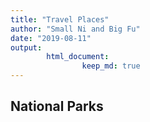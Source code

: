 ```yaml
---
title: "Travel Places"
author: "Small Ni and Big Fu"
date: "2019-08-11"
output: 
        html_document:
                keep_md: true
---
```




## National Parks



<!--html_preserve--><div id="htmlwidget-4011ba91083928e0d837" style="width:672px;height:480px;" class="leaflet html-widget"></div>
<script type="application/json" data-for="htmlwidget-4011ba91083928e0d837">{"x":{"options":{"crs":{"crsClass":"L.CRS.EPSG3857","code":null,"proj4def":null,"projectedBounds":null,"options":{}}},"calls":[{"method":"addTiles","args":["//{s}.tile.openstreetmap.org/{z}/{x}/{y}.png",null,null,{"minZoom":0,"maxZoom":18,"tileSize":256,"subdomains":"abc","errorTileUrl":"","tms":false,"noWrap":false,"zoomOffset":0,"zoomReverse":false,"opacity":1,"zIndex":1,"detectRetina":false,"attribution":"&copy; <a href=\"http://openstreetmap.org\">OpenStreetMap<\/a> contributors, <a href=\"http://creativecommons.org/licenses/by-sa/2.0/\">CC-BY-SA<\/a>"}]},{"method":"addMarkers","args":[[37.0176,37.54815,37.25229,37.80798,38.94155,37.17284,44.44827,43.79075,37.89701,37.87237,34.0591,36.60084,36.169724,37.514682,37.418915,37.750743,36.492061,36.555262,37.864509,32.716698,42.868964,40.497894,37.823387,38.313062],[-122.00263,-121.96534,-122.04159,-122.41778,-119.97541,-122.22142,-110.70969,-110.71346,-122.58105,-122.25928,-118.21636,-121.896,-115.159113,-121.831273,-121.925867,-122.203046,-121.180559,-121.922981,-119.524965,-117.160079,-122.183115,-121.419355,-122.478489,-122.288434],{"iconUrl":{"data":["https://raw.githubusercontent.com/nealxun/TravelPlaces/master/national-park-map-icons.png","https://raw.githubusercontent.com/nealxun/TravelPlaces/master/city_icon.png"],"index":[0,0,1,1,0,0,0,0,0,1,1,0,1,0,1,1,0,0,0,1,0,0,1,0]},"iconWidth":24,"iconHeight":30},null,null,{"interactive":true,"draggable":false,"keyboard":true,"title":"","alt":"","zIndexOffset":0,"opacity":1,"riseOnHover":false,"riseOffset":250},["<html> <head> <style> #popup { font-family: Arial, Helvetica, sans-serif; width: 100%; border-collapse: collapse; }   div.scrollableContainer { max-height: 2000px; max-width: 2000px; overflow-y: auto; overflow-x: auto; margin: 0px; background: transparent; }   div::-webkit-scrollbar {   width: 5px;   height: 5px; } div::-webkit-scrollbar-button {   width: 0px;   height: 0px; } div::-webkit-scrollbar-thumb {   background: #666666;   border: 0px none #ffffff;   border-radius: 0px; } div::-webkit-scrollbar-thumb:hover {   background: #333333; } div::-webkit-scrollbar-thumb:active {   background: #333333; } div::-webkit-scrollbar-track {   background: #e1e1e1;   border: 0px none #ffffff;   border-radius: 50px; } div::-webkit-scrollbar-track:hover {   background: #e1e1e1; } div::-webkit-scrollbar-track:active {   background: #e1e1e1; } div::-webkit-scrollbar-corner {   background: transparent; }  .leaflet-popup { \tposition: absolute; \ttext-align: center; }  .leaflet-popup-content-wrapper { \tpadding: 1px; \ttext-align: left; \t-webkit-border-radius: 2px; \t        border-radius: 2px; }  .leaflet-popup-content { \tmargin: 0px 0px 0px 0px; \toverflow-y: hidden; \toverflow-x: hidden; \twidth: 300px; \theight: 100%px; }  .leaflet-popup-content p { \tmargin: 8px 0; }  .leaflet-popup-tip-container { \twidth: 40px; \theight: 20px; \tposition: absolute; \tleft: 50%; \tmargin-left: -20px; \toverflow: hidden; \tpointer-events: none; }  .leaflet-popup-tip { \twidth: 15px; \theight: 15px; \tpadding: 1px;  \tmargin: -10px auto 0;  \t-webkit-transform: rotate(45deg); \t   -moz-transform: rotate(45deg); \t    -ms-transform: rotate(45deg); \t     -o-transform: rotate(45deg); \t        transform: rotate(45deg); }  .leaflet-popup-content-wrapper{ \tbackground: #4c4c4c; \tbox-shadow: 0 3px 14px rgba(0,0,0,0.4); \twidth: 300px; \theight: 100%px; }  .leaflet-popup-tip { \tbackground: #4c4c4c; \tbox-shadow: 0 3px 14px rgba(0,0,0,0.4);  }  .leaflet-container a.leaflet-popup-close-button { \tposition: absolute; \ttop: 0; \tright: -20px; \tpadding: 3px 0px 0 0; \ttext-align: center; \twidth: 18px; \theight: 14px; \tfont: 16px/14px Tahoma, Verdana, sans-serif; \tcolor: #c3c3c3; \ttext-decoration: none; \tfont-weight: bold; \tbackground: transparent; \t}  .leaflet-container a.leaflet-popup-close-button:hover { \tcolor: #999; \t}  .leaflet-popup-scrolled { \toverflow: visible; \tborder-bottom: 1px solid #ddd; \tborder-top: 1px solid #ddd; \t}   <\/style> <\/head> <body>  <div class=\"scrollableContainer\"> <table class=\"popup scrollable\" id=\"popup\">  <image src='https://nealxun.github.io/TravelPlaces/Pictures/MysterySpot2.jpg' width=300 height=100%>  <\/table> <\/div> <\/body> <\/html>","<html> <head> <style> #popup { font-family: Arial, Helvetica, sans-serif; width: 100%; border-collapse: collapse; }   div.scrollableContainer { max-height: 2000px; max-width: 2000px; overflow-y: auto; overflow-x: auto; margin: 0px; background: transparent; }   div::-webkit-scrollbar {   width: 5px;   height: 5px; } div::-webkit-scrollbar-button {   width: 0px;   height: 0px; } div::-webkit-scrollbar-thumb {   background: #666666;   border: 0px none #ffffff;   border-radius: 0px; } div::-webkit-scrollbar-thumb:hover {   background: #333333; } div::-webkit-scrollbar-thumb:active {   background: #333333; } div::-webkit-scrollbar-track {   background: #e1e1e1;   border: 0px none #ffffff;   border-radius: 50px; } div::-webkit-scrollbar-track:hover {   background: #e1e1e1; } div::-webkit-scrollbar-track:active {   background: #e1e1e1; } div::-webkit-scrollbar-corner {   background: transparent; }  .leaflet-popup { \tposition: absolute; \ttext-align: center; }  .leaflet-popup-content-wrapper { \tpadding: 1px; \ttext-align: left; \t-webkit-border-radius: 2px; \t        border-radius: 2px; }  .leaflet-popup-content { \tmargin: 0px 0px 0px 0px; \toverflow-y: hidden; \toverflow-x: hidden; \twidth: 300px; \theight: 100%px; }  .leaflet-popup-content p { \tmargin: 8px 0; }  .leaflet-popup-tip-container { \twidth: 40px; \theight: 20px; \tposition: absolute; \tleft: 50%; \tmargin-left: -20px; \toverflow: hidden; \tpointer-events: none; }  .leaflet-popup-tip { \twidth: 15px; \theight: 15px; \tpadding: 1px;  \tmargin: -10px auto 0;  \t-webkit-transform: rotate(45deg); \t   -moz-transform: rotate(45deg); \t    -ms-transform: rotate(45deg); \t     -o-transform: rotate(45deg); \t        transform: rotate(45deg); }  .leaflet-popup-content-wrapper{ \tbackground: #4c4c4c; \tbox-shadow: 0 3px 14px rgba(0,0,0,0.4); \twidth: 300px; \theight: 100%px; }  .leaflet-popup-tip { \tbackground: #4c4c4c; \tbox-shadow: 0 3px 14px rgba(0,0,0,0.4);  }  .leaflet-container a.leaflet-popup-close-button { \tposition: absolute; \ttop: 0; \tright: -20px; \tpadding: 3px 0px 0 0; \ttext-align: center; \twidth: 18px; \theight: 14px; \tfont: 16px/14px Tahoma, Verdana, sans-serif; \tcolor: #c3c3c3; \ttext-decoration: none; \tfont-weight: bold; \tbackground: transparent; \t}  .leaflet-container a.leaflet-popup-close-button:hover { \tcolor: #999; \t}  .leaflet-popup-scrolled { \toverflow: visible; \tborder-bottom: 1px solid #ddd; \tborder-top: 1px solid #ddd; \t}   <\/style> <\/head> <body>  <div class=\"scrollableContainer\"> <table class=\"popup scrollable\" id=\"popup\">  <image src='https://nealxun.github.io/TravelPlaces/Pictures/CentralPark.jpg' width=300 height=100%>  <\/table> <\/div> <\/body> <\/html>","<html> <head> <style> #popup { font-family: Arial, Helvetica, sans-serif; width: 100%; border-collapse: collapse; }   div.scrollableContainer { max-height: 2000px; max-width: 2000px; overflow-y: auto; overflow-x: auto; margin: 0px; background: transparent; }   div::-webkit-scrollbar {   width: 5px;   height: 5px; } div::-webkit-scrollbar-button {   width: 0px;   height: 0px; } div::-webkit-scrollbar-thumb {   background: #666666;   border: 0px none #ffffff;   border-radius: 0px; } div::-webkit-scrollbar-thumb:hover {   background: #333333; } div::-webkit-scrollbar-thumb:active {   background: #333333; } div::-webkit-scrollbar-track {   background: #e1e1e1;   border: 0px none #ffffff;   border-radius: 50px; } div::-webkit-scrollbar-track:hover {   background: #e1e1e1; } div::-webkit-scrollbar-track:active {   background: #e1e1e1; } div::-webkit-scrollbar-corner {   background: transparent; }  .leaflet-popup { \tposition: absolute; \ttext-align: center; }  .leaflet-popup-content-wrapper { \tpadding: 1px; \ttext-align: left; \t-webkit-border-radius: 2px; \t        border-radius: 2px; }  .leaflet-popup-content { \tmargin: 0px 0px 0px 0px; \toverflow-y: hidden; \toverflow-x: hidden; \twidth: 300px; \theight: 100%px; }  .leaflet-popup-content p { \tmargin: 8px 0; }  .leaflet-popup-tip-container { \twidth: 40px; \theight: 20px; \tposition: absolute; \tleft: 50%; \tmargin-left: -20px; \toverflow: hidden; \tpointer-events: none; }  .leaflet-popup-tip { \twidth: 15px; \theight: 15px; \tpadding: 1px;  \tmargin: -10px auto 0;  \t-webkit-transform: rotate(45deg); \t   -moz-transform: rotate(45deg); \t    -ms-transform: rotate(45deg); \t     -o-transform: rotate(45deg); \t        transform: rotate(45deg); }  .leaflet-popup-content-wrapper{ \tbackground: #4c4c4c; \tbox-shadow: 0 3px 14px rgba(0,0,0,0.4); \twidth: 300px; \theight: 100%px; }  .leaflet-popup-tip { \tbackground: #4c4c4c; \tbox-shadow: 0 3px 14px rgba(0,0,0,0.4);  }  .leaflet-container a.leaflet-popup-close-button { \tposition: absolute; \ttop: 0; \tright: -20px; \tpadding: 3px 0px 0 0; \ttext-align: center; \twidth: 18px; \theight: 14px; \tfont: 16px/14px Tahoma, Verdana, sans-serif; \tcolor: #c3c3c3; \ttext-decoration: none; \tfont-weight: bold; \tbackground: transparent; \t}  .leaflet-container a.leaflet-popup-close-button:hover { \tcolor: #999; \t}  .leaflet-popup-scrolled { \toverflow: visible; \tborder-bottom: 1px solid #ddd; \tborder-top: 1px solid #ddd; \t}   <\/style> <\/head> <body>  <div class=\"scrollableContainer\"> <table class=\"popup scrollable\" id=\"popup\">  <image src='https://nealxun.github.io/TravelPlaces/Pictures/HakoneGarden3.jpg' width=300 height=100%>  <\/table> <\/div> <\/body> <\/html>","<html> <head> <style> #popup { font-family: Arial, Helvetica, sans-serif; width: 100%; border-collapse: collapse; }   div.scrollableContainer { max-height: 2000px; max-width: 2000px; overflow-y: auto; overflow-x: auto; margin: 0px; background: transparent; }   div::-webkit-scrollbar {   width: 5px;   height: 5px; } div::-webkit-scrollbar-button {   width: 0px;   height: 0px; } div::-webkit-scrollbar-thumb {   background: #666666;   border: 0px none #ffffff;   border-radius: 0px; } div::-webkit-scrollbar-thumb:hover {   background: #333333; } div::-webkit-scrollbar-thumb:active {   background: #333333; } div::-webkit-scrollbar-track {   background: #e1e1e1;   border: 0px none #ffffff;   border-radius: 50px; } div::-webkit-scrollbar-track:hover {   background: #e1e1e1; } div::-webkit-scrollbar-track:active {   background: #e1e1e1; } div::-webkit-scrollbar-corner {   background: transparent; }  .leaflet-popup { \tposition: absolute; \ttext-align: center; }  .leaflet-popup-content-wrapper { \tpadding: 1px; \ttext-align: left; \t-webkit-border-radius: 2px; \t        border-radius: 2px; }  .leaflet-popup-content { \tmargin: 0px 0px 0px 0px; \toverflow-y: hidden; \toverflow-x: hidden; \twidth: 300px; \theight: 100%px; }  .leaflet-popup-content p { \tmargin: 8px 0; }  .leaflet-popup-tip-container { \twidth: 40px; \theight: 20px; \tposition: absolute; \tleft: 50%; \tmargin-left: -20px; \toverflow: hidden; \tpointer-events: none; }  .leaflet-popup-tip { \twidth: 15px; \theight: 15px; \tpadding: 1px;  \tmargin: -10px auto 0;  \t-webkit-transform: rotate(45deg); \t   -moz-transform: rotate(45deg); \t    -ms-transform: rotate(45deg); \t     -o-transform: rotate(45deg); \t        transform: rotate(45deg); }  .leaflet-popup-content-wrapper{ \tbackground: #4c4c4c; \tbox-shadow: 0 3px 14px rgba(0,0,0,0.4); \twidth: 300px; \theight: 100%px; }  .leaflet-popup-tip { \tbackground: #4c4c4c; \tbox-shadow: 0 3px 14px rgba(0,0,0,0.4);  }  .leaflet-container a.leaflet-popup-close-button { \tposition: absolute; \ttop: 0; \tright: -20px; \tpadding: 3px 0px 0 0; \ttext-align: center; \twidth: 18px; \theight: 14px; \tfont: 16px/14px Tahoma, Verdana, sans-serif; \tcolor: #c3c3c3; \ttext-decoration: none; \tfont-weight: bold; \tbackground: transparent; \t}  .leaflet-container a.leaflet-popup-close-button:hover { \tcolor: #999; \t}  .leaflet-popup-scrolled { \toverflow: visible; \tborder-bottom: 1px solid #ddd; \tborder-top: 1px solid #ddd; \t}   <\/style> <\/head> <body>  <div class=\"scrollableContainer\"> <table class=\"popup scrollable\" id=\"popup\">  <image src='https://nealxun.github.io/TravelPlaces/Pictures/SanFrancisco2.jpg' width=300 height=100%>  <\/table> <\/div> <\/body> <\/html>","<html> <head> <style> #popup { font-family: Arial, Helvetica, sans-serif; width: 100%; border-collapse: collapse; }   div.scrollableContainer { max-height: 2000px; max-width: 2000px; overflow-y: auto; overflow-x: auto; margin: 0px; background: transparent; }   div::-webkit-scrollbar {   width: 5px;   height: 5px; } div::-webkit-scrollbar-button {   width: 0px;   height: 0px; } div::-webkit-scrollbar-thumb {   background: #666666;   border: 0px none #ffffff;   border-radius: 0px; } div::-webkit-scrollbar-thumb:hover {   background: #333333; } div::-webkit-scrollbar-thumb:active {   background: #333333; } div::-webkit-scrollbar-track {   background: #e1e1e1;   border: 0px none #ffffff;   border-radius: 50px; } div::-webkit-scrollbar-track:hover {   background: #e1e1e1; } div::-webkit-scrollbar-track:active {   background: #e1e1e1; } div::-webkit-scrollbar-corner {   background: transparent; }  .leaflet-popup { \tposition: absolute; \ttext-align: center; }  .leaflet-popup-content-wrapper { \tpadding: 1px; \ttext-align: left; \t-webkit-border-radius: 2px; \t        border-radius: 2px; }  .leaflet-popup-content { \tmargin: 0px 0px 0px 0px; \toverflow-y: hidden; \toverflow-x: hidden; \twidth: 300px; \theight: 100%px; }  .leaflet-popup-content p { \tmargin: 8px 0; }  .leaflet-popup-tip-container { \twidth: 40px; \theight: 20px; \tposition: absolute; \tleft: 50%; \tmargin-left: -20px; \toverflow: hidden; \tpointer-events: none; }  .leaflet-popup-tip { \twidth: 15px; \theight: 15px; \tpadding: 1px;  \tmargin: -10px auto 0;  \t-webkit-transform: rotate(45deg); \t   -moz-transform: rotate(45deg); \t    -ms-transform: rotate(45deg); \t     -o-transform: rotate(45deg); \t        transform: rotate(45deg); }  .leaflet-popup-content-wrapper{ \tbackground: #4c4c4c; \tbox-shadow: 0 3px 14px rgba(0,0,0,0.4); \twidth: 300px; \theight: 100%px; }  .leaflet-popup-tip { \tbackground: #4c4c4c; \tbox-shadow: 0 3px 14px rgba(0,0,0,0.4);  }  .leaflet-container a.leaflet-popup-close-button { \tposition: absolute; \ttop: 0; \tright: -20px; \tpadding: 3px 0px 0 0; \ttext-align: center; \twidth: 18px; \theight: 14px; \tfont: 16px/14px Tahoma, Verdana, sans-serif; \tcolor: #c3c3c3; \ttext-decoration: none; \tfont-weight: bold; \tbackground: transparent; \t}  .leaflet-container a.leaflet-popup-close-button:hover { \tcolor: #999; \t}  .leaflet-popup-scrolled { \toverflow: visible; \tborder-bottom: 1px solid #ddd; \tborder-top: 1px solid #ddd; \t}   <\/style> <\/head> <body>  <div class=\"scrollableContainer\"> <table class=\"popup scrollable\" id=\"popup\">  <image src='https://nealxun.github.io/TravelPlaces/Pictures/SouthLakeTahoe.jpg' width=300 height=100%>  <\/table> <\/div> <\/body> <\/html>","<html> <head> <style> #popup { font-family: Arial, Helvetica, sans-serif; width: 100%; border-collapse: collapse; }   div.scrollableContainer { max-height: 2000px; max-width: 2000px; overflow-y: auto; overflow-x: auto; margin: 0px; background: transparent; }   div::-webkit-scrollbar {   width: 5px;   height: 5px; } div::-webkit-scrollbar-button {   width: 0px;   height: 0px; } div::-webkit-scrollbar-thumb {   background: #666666;   border: 0px none #ffffff;   border-radius: 0px; } div::-webkit-scrollbar-thumb:hover {   background: #333333; } div::-webkit-scrollbar-thumb:active {   background: #333333; } div::-webkit-scrollbar-track {   background: #e1e1e1;   border: 0px none #ffffff;   border-radius: 50px; } div::-webkit-scrollbar-track:hover {   background: #e1e1e1; } div::-webkit-scrollbar-track:active {   background: #e1e1e1; } div::-webkit-scrollbar-corner {   background: transparent; }  .leaflet-popup { \tposition: absolute; \ttext-align: center; }  .leaflet-popup-content-wrapper { \tpadding: 1px; \ttext-align: left; \t-webkit-border-radius: 2px; \t        border-radius: 2px; }  .leaflet-popup-content { \tmargin: 0px 0px 0px 0px; \toverflow-y: hidden; \toverflow-x: hidden; \twidth: 300px; \theight: 100%px; }  .leaflet-popup-content p { \tmargin: 8px 0; }  .leaflet-popup-tip-container { \twidth: 40px; \theight: 20px; \tposition: absolute; \tleft: 50%; \tmargin-left: -20px; \toverflow: hidden; \tpointer-events: none; }  .leaflet-popup-tip { \twidth: 15px; \theight: 15px; \tpadding: 1px;  \tmargin: -10px auto 0;  \t-webkit-transform: rotate(45deg); \t   -moz-transform: rotate(45deg); \t    -ms-transform: rotate(45deg); \t     -o-transform: rotate(45deg); \t        transform: rotate(45deg); }  .leaflet-popup-content-wrapper{ \tbackground: #4c4c4c; \tbox-shadow: 0 3px 14px rgba(0,0,0,0.4); \twidth: 300px; \theight: 100%px; }  .leaflet-popup-tip { \tbackground: #4c4c4c; \tbox-shadow: 0 3px 14px rgba(0,0,0,0.4);  }  .leaflet-container a.leaflet-popup-close-button { \tposition: absolute; \ttop: 0; \tright: -20px; \tpadding: 3px 0px 0 0; \ttext-align: center; \twidth: 18px; \theight: 14px; \tfont: 16px/14px Tahoma, Verdana, sans-serif; \tcolor: #c3c3c3; \ttext-decoration: none; \tfont-weight: bold; \tbackground: transparent; \t}  .leaflet-container a.leaflet-popup-close-button:hover { \tcolor: #999; \t}  .leaflet-popup-scrolled { \toverflow: visible; \tborder-bottom: 1px solid #ddd; \tborder-top: 1px solid #ddd; \t}   <\/style> <\/head> <body>  <div class=\"scrollableContainer\"> <table class=\"popup scrollable\" id=\"popup\">  <image src='https://nealxun.github.io/TravelPlaces/Pictures/BigBasinRedwoodStatePark.jpg' width=300 height=100%>  <\/table> <\/div> <\/body> <\/html>","<html> <head> <style> #popup { font-family: Arial, Helvetica, sans-serif; width: 100%; border-collapse: collapse; }   div.scrollableContainer { max-height: 2000px; max-width: 2000px; overflow-y: auto; overflow-x: auto; margin: 0px; background: transparent; }   div::-webkit-scrollbar {   width: 5px;   height: 5px; } div::-webkit-scrollbar-button {   width: 0px;   height: 0px; } div::-webkit-scrollbar-thumb {   background: #666666;   border: 0px none #ffffff;   border-radius: 0px; } div::-webkit-scrollbar-thumb:hover {   background: #333333; } div::-webkit-scrollbar-thumb:active {   background: #333333; } div::-webkit-scrollbar-track {   background: #e1e1e1;   border: 0px none #ffffff;   border-radius: 50px; } div::-webkit-scrollbar-track:hover {   background: #e1e1e1; } div::-webkit-scrollbar-track:active {   background: #e1e1e1; } div::-webkit-scrollbar-corner {   background: transparent; }  .leaflet-popup { \tposition: absolute; \ttext-align: center; }  .leaflet-popup-content-wrapper { \tpadding: 1px; \ttext-align: left; \t-webkit-border-radius: 2px; \t        border-radius: 2px; }  .leaflet-popup-content { \tmargin: 0px 0px 0px 0px; \toverflow-y: hidden; \toverflow-x: hidden; \twidth: 300px; \theight: 100%px; }  .leaflet-popup-content p { \tmargin: 8px 0; }  .leaflet-popup-tip-container { \twidth: 40px; \theight: 20px; \tposition: absolute; \tleft: 50%; \tmargin-left: -20px; \toverflow: hidden; \tpointer-events: none; }  .leaflet-popup-tip { \twidth: 15px; \theight: 15px; \tpadding: 1px;  \tmargin: -10px auto 0;  \t-webkit-transform: rotate(45deg); \t   -moz-transform: rotate(45deg); \t    -ms-transform: rotate(45deg); \t     -o-transform: rotate(45deg); \t        transform: rotate(45deg); }  .leaflet-popup-content-wrapper{ \tbackground: #4c4c4c; \tbox-shadow: 0 3px 14px rgba(0,0,0,0.4); \twidth: 300px; \theight: 100%px; }  .leaflet-popup-tip { \tbackground: #4c4c4c; \tbox-shadow: 0 3px 14px rgba(0,0,0,0.4);  }  .leaflet-container a.leaflet-popup-close-button { \tposition: absolute; \ttop: 0; \tright: -20px; \tpadding: 3px 0px 0 0; \ttext-align: center; \twidth: 18px; \theight: 14px; \tfont: 16px/14px Tahoma, Verdana, sans-serif; \tcolor: #c3c3c3; \ttext-decoration: none; \tfont-weight: bold; \tbackground: transparent; \t}  .leaflet-container a.leaflet-popup-close-button:hover { \tcolor: #999; \t}  .leaflet-popup-scrolled { \toverflow: visible; \tborder-bottom: 1px solid #ddd; \tborder-top: 1px solid #ddd; \t}   <\/style> <\/head> <body>  <div class=\"scrollableContainer\"> <table class=\"popup scrollable\" id=\"popup\">  <image src='https://nealxun.github.io/TravelPlaces/Pictures/YellowStoneNationalPark.jpg' width=300 height=100%>  <\/table> <\/div> <\/body> <\/html>","<html> <head> <style> #popup { font-family: Arial, Helvetica, sans-serif; width: 100%; border-collapse: collapse; }   div.scrollableContainer { max-height: 2000px; max-width: 2000px; overflow-y: auto; overflow-x: auto; margin: 0px; background: transparent; }   div::-webkit-scrollbar {   width: 5px;   height: 5px; } div::-webkit-scrollbar-button {   width: 0px;   height: 0px; } div::-webkit-scrollbar-thumb {   background: #666666;   border: 0px none #ffffff;   border-radius: 0px; } div::-webkit-scrollbar-thumb:hover {   background: #333333; } div::-webkit-scrollbar-thumb:active {   background: #333333; } div::-webkit-scrollbar-track {   background: #e1e1e1;   border: 0px none #ffffff;   border-radius: 50px; } div::-webkit-scrollbar-track:hover {   background: #e1e1e1; } div::-webkit-scrollbar-track:active {   background: #e1e1e1; } div::-webkit-scrollbar-corner {   background: transparent; }  .leaflet-popup { \tposition: absolute; \ttext-align: center; }  .leaflet-popup-content-wrapper { \tpadding: 1px; \ttext-align: left; \t-webkit-border-radius: 2px; \t        border-radius: 2px; }  .leaflet-popup-content { \tmargin: 0px 0px 0px 0px; \toverflow-y: hidden; \toverflow-x: hidden; \twidth: 300px; \theight: 100%px; }  .leaflet-popup-content p { \tmargin: 8px 0; }  .leaflet-popup-tip-container { \twidth: 40px; \theight: 20px; \tposition: absolute; \tleft: 50%; \tmargin-left: -20px; \toverflow: hidden; \tpointer-events: none; }  .leaflet-popup-tip { \twidth: 15px; \theight: 15px; \tpadding: 1px;  \tmargin: -10px auto 0;  \t-webkit-transform: rotate(45deg); \t   -moz-transform: rotate(45deg); \t    -ms-transform: rotate(45deg); \t     -o-transform: rotate(45deg); \t        transform: rotate(45deg); }  .leaflet-popup-content-wrapper{ \tbackground: #4c4c4c; \tbox-shadow: 0 3px 14px rgba(0,0,0,0.4); \twidth: 300px; \theight: 100%px; }  .leaflet-popup-tip { \tbackground: #4c4c4c; \tbox-shadow: 0 3px 14px rgba(0,0,0,0.4);  }  .leaflet-container a.leaflet-popup-close-button { \tposition: absolute; \ttop: 0; \tright: -20px; \tpadding: 3px 0px 0 0; \ttext-align: center; \twidth: 18px; \theight: 14px; \tfont: 16px/14px Tahoma, Verdana, sans-serif; \tcolor: #c3c3c3; \ttext-decoration: none; \tfont-weight: bold; \tbackground: transparent; \t}  .leaflet-container a.leaflet-popup-close-button:hover { \tcolor: #999; \t}  .leaflet-popup-scrolled { \toverflow: visible; \tborder-bottom: 1px solid #ddd; \tborder-top: 1px solid #ddd; \t}   <\/style> <\/head> <body>  <div class=\"scrollableContainer\"> <table class=\"popup scrollable\" id=\"popup\">  <image src='https://nealxun.github.io/TravelPlaces/Pictures/GrandTetonNationalPark.jpg' width=300 height=100%>  <\/table> <\/div> <\/body> <\/html>","<html> <head> <style> #popup { font-family: Arial, Helvetica, sans-serif; width: 100%; border-collapse: collapse; }   div.scrollableContainer { max-height: 2000px; max-width: 2000px; overflow-y: auto; overflow-x: auto; margin: 0px; background: transparent; }   div::-webkit-scrollbar {   width: 5px;   height: 5px; } div::-webkit-scrollbar-button {   width: 0px;   height: 0px; } div::-webkit-scrollbar-thumb {   background: #666666;   border: 0px none #ffffff;   border-radius: 0px; } div::-webkit-scrollbar-thumb:hover {   background: #333333; } div::-webkit-scrollbar-thumb:active {   background: #333333; } div::-webkit-scrollbar-track {   background: #e1e1e1;   border: 0px none #ffffff;   border-radius: 50px; } div::-webkit-scrollbar-track:hover {   background: #e1e1e1; } div::-webkit-scrollbar-track:active {   background: #e1e1e1; } div::-webkit-scrollbar-corner {   background: transparent; }  .leaflet-popup { \tposition: absolute; \ttext-align: center; }  .leaflet-popup-content-wrapper { \tpadding: 1px; \ttext-align: left; \t-webkit-border-radius: 2px; \t        border-radius: 2px; }  .leaflet-popup-content { \tmargin: 0px 0px 0px 0px; \toverflow-y: hidden; \toverflow-x: hidden; \twidth: 300px; \theight: 100%px; }  .leaflet-popup-content p { \tmargin: 8px 0; }  .leaflet-popup-tip-container { \twidth: 40px; \theight: 20px; \tposition: absolute; \tleft: 50%; \tmargin-left: -20px; \toverflow: hidden; \tpointer-events: none; }  .leaflet-popup-tip { \twidth: 15px; \theight: 15px; \tpadding: 1px;  \tmargin: -10px auto 0;  \t-webkit-transform: rotate(45deg); \t   -moz-transform: rotate(45deg); \t    -ms-transform: rotate(45deg); \t     -o-transform: rotate(45deg); \t        transform: rotate(45deg); }  .leaflet-popup-content-wrapper{ \tbackground: #4c4c4c; \tbox-shadow: 0 3px 14px rgba(0,0,0,0.4); \twidth: 300px; \theight: 100%px; }  .leaflet-popup-tip { \tbackground: #4c4c4c; \tbox-shadow: 0 3px 14px rgba(0,0,0,0.4);  }  .leaflet-container a.leaflet-popup-close-button { \tposition: absolute; \ttop: 0; \tright: -20px; \tpadding: 3px 0px 0 0; \ttext-align: center; \twidth: 18px; \theight: 14px; \tfont: 16px/14px Tahoma, Verdana, sans-serif; \tcolor: #c3c3c3; \ttext-decoration: none; \tfont-weight: bold; \tbackground: transparent; \t}  .leaflet-container a.leaflet-popup-close-button:hover { \tcolor: #999; \t}  .leaflet-popup-scrolled { \toverflow: visible; \tborder-bottom: 1px solid #ddd; \tborder-top: 1px solid #ddd; \t}   <\/style> <\/head> <body>  <div class=\"scrollableContainer\"> <table class=\"popup scrollable\" id=\"popup\">  <image src='https://nealxun.github.io/TravelPlaces/Pictures/MuriWoodStatePark.jpg' width=300 height=100%>  <\/table> <\/div> <\/body> <\/html>","<html> <head> <style> #popup { font-family: Arial, Helvetica, sans-serif; width: 100%; border-collapse: collapse; }   div.scrollableContainer { max-height: 2000px; max-width: 2000px; overflow-y: auto; overflow-x: auto; margin: 0px; background: transparent; }   div::-webkit-scrollbar {   width: 5px;   height: 5px; } div::-webkit-scrollbar-button {   width: 0px;   height: 0px; } div::-webkit-scrollbar-thumb {   background: #666666;   border: 0px none #ffffff;   border-radius: 0px; } div::-webkit-scrollbar-thumb:hover {   background: #333333; } div::-webkit-scrollbar-thumb:active {   background: #333333; } div::-webkit-scrollbar-track {   background: #e1e1e1;   border: 0px none #ffffff;   border-radius: 50px; } div::-webkit-scrollbar-track:hover {   background: #e1e1e1; } div::-webkit-scrollbar-track:active {   background: #e1e1e1; } div::-webkit-scrollbar-corner {   background: transparent; }  .leaflet-popup { \tposition: absolute; \ttext-align: center; }  .leaflet-popup-content-wrapper { \tpadding: 1px; \ttext-align: left; \t-webkit-border-radius: 2px; \t        border-radius: 2px; }  .leaflet-popup-content { \tmargin: 0px 0px 0px 0px; \toverflow-y: hidden; \toverflow-x: hidden; \twidth: 300px; \theight: 100%px; }  .leaflet-popup-content p { \tmargin: 8px 0; }  .leaflet-popup-tip-container { \twidth: 40px; \theight: 20px; \tposition: absolute; \tleft: 50%; \tmargin-left: -20px; \toverflow: hidden; \tpointer-events: none; }  .leaflet-popup-tip { \twidth: 15px; \theight: 15px; \tpadding: 1px;  \tmargin: -10px auto 0;  \t-webkit-transform: rotate(45deg); \t   -moz-transform: rotate(45deg); \t    -ms-transform: rotate(45deg); \t     -o-transform: rotate(45deg); \t        transform: rotate(45deg); }  .leaflet-popup-content-wrapper{ \tbackground: #4c4c4c; \tbox-shadow: 0 3px 14px rgba(0,0,0,0.4); \twidth: 300px; \theight: 100%px; }  .leaflet-popup-tip { \tbackground: #4c4c4c; \tbox-shadow: 0 3px 14px rgba(0,0,0,0.4);  }  .leaflet-container a.leaflet-popup-close-button { \tposition: absolute; \ttop: 0; \tright: -20px; \tpadding: 3px 0px 0 0; \ttext-align: center; \twidth: 18px; \theight: 14px; \tfont: 16px/14px Tahoma, Verdana, sans-serif; \tcolor: #c3c3c3; \ttext-decoration: none; \tfont-weight: bold; \tbackground: transparent; \t}  .leaflet-container a.leaflet-popup-close-button:hover { \tcolor: #999; \t}  .leaflet-popup-scrolled { \toverflow: visible; \tborder-bottom: 1px solid #ddd; \tborder-top: 1px solid #ddd; \t}   <\/style> <\/head> <body>  <div class=\"scrollableContainer\"> <table class=\"popup scrollable\" id=\"popup\">  <image src='https://nealxun.github.io/TravelPlaces/Pictures/UCBerkley2.jpg' width=300 height=100%>  <\/table> <\/div> <\/body> <\/html>","<html> <head> <style> #popup { font-family: Arial, Helvetica, sans-serif; width: 100%; border-collapse: collapse; }   div.scrollableContainer { max-height: 2000px; max-width: 2000px; overflow-y: auto; overflow-x: auto; margin: 0px; background: transparent; }   div::-webkit-scrollbar {   width: 5px;   height: 5px; } div::-webkit-scrollbar-button {   width: 0px;   height: 0px; } div::-webkit-scrollbar-thumb {   background: #666666;   border: 0px none #ffffff;   border-radius: 0px; } div::-webkit-scrollbar-thumb:hover {   background: #333333; } div::-webkit-scrollbar-thumb:active {   background: #333333; } div::-webkit-scrollbar-track {   background: #e1e1e1;   border: 0px none #ffffff;   border-radius: 50px; } div::-webkit-scrollbar-track:hover {   background: #e1e1e1; } div::-webkit-scrollbar-track:active {   background: #e1e1e1; } div::-webkit-scrollbar-corner {   background: transparent; }  .leaflet-popup { \tposition: absolute; \ttext-align: center; }  .leaflet-popup-content-wrapper { \tpadding: 1px; \ttext-align: left; \t-webkit-border-radius: 2px; \t        border-radius: 2px; }  .leaflet-popup-content { \tmargin: 0px 0px 0px 0px; \toverflow-y: hidden; \toverflow-x: hidden; \twidth: 300px; \theight: 100%px; }  .leaflet-popup-content p { \tmargin: 8px 0; }  .leaflet-popup-tip-container { \twidth: 40px; \theight: 20px; \tposition: absolute; \tleft: 50%; \tmargin-left: -20px; \toverflow: hidden; \tpointer-events: none; }  .leaflet-popup-tip { \twidth: 15px; \theight: 15px; \tpadding: 1px;  \tmargin: -10px auto 0;  \t-webkit-transform: rotate(45deg); \t   -moz-transform: rotate(45deg); \t    -ms-transform: rotate(45deg); \t     -o-transform: rotate(45deg); \t        transform: rotate(45deg); }  .leaflet-popup-content-wrapper{ \tbackground: #4c4c4c; \tbox-shadow: 0 3px 14px rgba(0,0,0,0.4); \twidth: 300px; \theight: 100%px; }  .leaflet-popup-tip { \tbackground: #4c4c4c; \tbox-shadow: 0 3px 14px rgba(0,0,0,0.4);  }  .leaflet-container a.leaflet-popup-close-button { \tposition: absolute; \ttop: 0; \tright: -20px; \tpadding: 3px 0px 0 0; \ttext-align: center; \twidth: 18px; \theight: 14px; \tfont: 16px/14px Tahoma, Verdana, sans-serif; \tcolor: #c3c3c3; \ttext-decoration: none; \tfont-weight: bold; \tbackground: transparent; \t}  .leaflet-container a.leaflet-popup-close-button:hover { \tcolor: #999; \t}  .leaflet-popup-scrolled { \toverflow: visible; \tborder-bottom: 1px solid #ddd; \tborder-top: 1px solid #ddd; \t}   <\/style> <\/head> <body>  <div class=\"scrollableContainer\"> <table class=\"popup scrollable\" id=\"popup\">  <image src='https://nealxun.github.io/TravelPlaces/Pictures/LosAngeles2.jpg' width=300 height=100%>  <\/table> <\/div> <\/body> <\/html>","<html> <head> <style> #popup { font-family: Arial, Helvetica, sans-serif; width: 100%; border-collapse: collapse; }   div.scrollableContainer { max-height: 2000px; max-width: 2000px; overflow-y: auto; overflow-x: auto; margin: 0px; background: transparent; }   div::-webkit-scrollbar {   width: 5px;   height: 5px; } div::-webkit-scrollbar-button {   width: 0px;   height: 0px; } div::-webkit-scrollbar-thumb {   background: #666666;   border: 0px none #ffffff;   border-radius: 0px; } div::-webkit-scrollbar-thumb:hover {   background: #333333; } div::-webkit-scrollbar-thumb:active {   background: #333333; } div::-webkit-scrollbar-track {   background: #e1e1e1;   border: 0px none #ffffff;   border-radius: 50px; } div::-webkit-scrollbar-track:hover {   background: #e1e1e1; } div::-webkit-scrollbar-track:active {   background: #e1e1e1; } div::-webkit-scrollbar-corner {   background: transparent; }  .leaflet-popup { \tposition: absolute; \ttext-align: center; }  .leaflet-popup-content-wrapper { \tpadding: 1px; \ttext-align: left; \t-webkit-border-radius: 2px; \t        border-radius: 2px; }  .leaflet-popup-content { \tmargin: 0px 0px 0px 0px; \toverflow-y: hidden; \toverflow-x: hidden; \twidth: 300px; \theight: 100%px; }  .leaflet-popup-content p { \tmargin: 8px 0; }  .leaflet-popup-tip-container { \twidth: 40px; \theight: 20px; \tposition: absolute; \tleft: 50%; \tmargin-left: -20px; \toverflow: hidden; \tpointer-events: none; }  .leaflet-popup-tip { \twidth: 15px; \theight: 15px; \tpadding: 1px;  \tmargin: -10px auto 0;  \t-webkit-transform: rotate(45deg); \t   -moz-transform: rotate(45deg); \t    -ms-transform: rotate(45deg); \t     -o-transform: rotate(45deg); \t        transform: rotate(45deg); }  .leaflet-popup-content-wrapper{ \tbackground: #4c4c4c; \tbox-shadow: 0 3px 14px rgba(0,0,0,0.4); \twidth: 300px; \theight: 100%px; }  .leaflet-popup-tip { \tbackground: #4c4c4c; \tbox-shadow: 0 3px 14px rgba(0,0,0,0.4);  }  .leaflet-container a.leaflet-popup-close-button { \tposition: absolute; \ttop: 0; \tright: -20px; \tpadding: 3px 0px 0 0; \ttext-align: center; \twidth: 18px; \theight: 14px; \tfont: 16px/14px Tahoma, Verdana, sans-serif; \tcolor: #c3c3c3; \ttext-decoration: none; \tfont-weight: bold; \tbackground: transparent; \t}  .leaflet-container a.leaflet-popup-close-button:hover { \tcolor: #999; \t}  .leaflet-popup-scrolled { \toverflow: visible; \tborder-bottom: 1px solid #ddd; \tborder-top: 1px solid #ddd; \t}   <\/style> <\/head> <body>  <div class=\"scrollableContainer\"> <table class=\"popup scrollable\" id=\"popup\">  <image src='https://nealxun.github.io/TravelPlaces/Pictures/Monterey.jpg' width=300 height=100%>  <\/table> <\/div> <\/body> <\/html>","<html> <head> <style> #popup { font-family: Arial, Helvetica, sans-serif; width: 100%; border-collapse: collapse; }   div.scrollableContainer { max-height: 2000px; max-width: 2000px; overflow-y: auto; overflow-x: auto; margin: 0px; background: transparent; }   div::-webkit-scrollbar {   width: 5px;   height: 5px; } div::-webkit-scrollbar-button {   width: 0px;   height: 0px; } div::-webkit-scrollbar-thumb {   background: #666666;   border: 0px none #ffffff;   border-radius: 0px; } div::-webkit-scrollbar-thumb:hover {   background: #333333; } div::-webkit-scrollbar-thumb:active {   background: #333333; } div::-webkit-scrollbar-track {   background: #e1e1e1;   border: 0px none #ffffff;   border-radius: 50px; } div::-webkit-scrollbar-track:hover {   background: #e1e1e1; } div::-webkit-scrollbar-track:active {   background: #e1e1e1; } div::-webkit-scrollbar-corner {   background: transparent; }  .leaflet-popup { \tposition: absolute; \ttext-align: center; }  .leaflet-popup-content-wrapper { \tpadding: 1px; \ttext-align: left; \t-webkit-border-radius: 2px; \t        border-radius: 2px; }  .leaflet-popup-content { \tmargin: 0px 0px 0px 0px; \toverflow-y: hidden; \toverflow-x: hidden; \twidth: 300px; \theight: 100%px; }  .leaflet-popup-content p { \tmargin: 8px 0; }  .leaflet-popup-tip-container { \twidth: 40px; \theight: 20px; \tposition: absolute; \tleft: 50%; \tmargin-left: -20px; \toverflow: hidden; \tpointer-events: none; }  .leaflet-popup-tip { \twidth: 15px; \theight: 15px; \tpadding: 1px;  \tmargin: -10px auto 0;  \t-webkit-transform: rotate(45deg); \t   -moz-transform: rotate(45deg); \t    -ms-transform: rotate(45deg); \t     -o-transform: rotate(45deg); \t        transform: rotate(45deg); }  .leaflet-popup-content-wrapper{ \tbackground: #4c4c4c; \tbox-shadow: 0 3px 14px rgba(0,0,0,0.4); \twidth: 300px; \theight: 100%px; }  .leaflet-popup-tip { \tbackground: #4c4c4c; \tbox-shadow: 0 3px 14px rgba(0,0,0,0.4);  }  .leaflet-container a.leaflet-popup-close-button { \tposition: absolute; \ttop: 0; \tright: -20px; \tpadding: 3px 0px 0 0; \ttext-align: center; \twidth: 18px; \theight: 14px; \tfont: 16px/14px Tahoma, Verdana, sans-serif; \tcolor: #c3c3c3; \ttext-decoration: none; \tfont-weight: bold; \tbackground: transparent; \t}  .leaflet-container a.leaflet-popup-close-button:hover { \tcolor: #999; \t}  .leaflet-popup-scrolled { \toverflow: visible; \tborder-bottom: 1px solid #ddd; \tborder-top: 1px solid #ddd; \t}   <\/style> <\/head> <body>  <div class=\"scrollableContainer\"> <table class=\"popup scrollable\" id=\"popup\">  <image src='https://nealxun.github.io/TravelPlaces/Pictures/LasVegas.jpg' width=300 height=100%>  <\/table> <\/div> <\/body> <\/html>","<html> <head> <style> #popup { font-family: Arial, Helvetica, sans-serif; width: 100%; border-collapse: collapse; }   div.scrollableContainer { max-height: 2000px; max-width: 2000px; overflow-y: auto; overflow-x: auto; margin: 0px; background: transparent; }   div::-webkit-scrollbar {   width: 5px;   height: 5px; } div::-webkit-scrollbar-button {   width: 0px;   height: 0px; } div::-webkit-scrollbar-thumb {   background: #666666;   border: 0px none #ffffff;   border-radius: 0px; } div::-webkit-scrollbar-thumb:hover {   background: #333333; } div::-webkit-scrollbar-thumb:active {   background: #333333; } div::-webkit-scrollbar-track {   background: #e1e1e1;   border: 0px none #ffffff;   border-radius: 50px; } div::-webkit-scrollbar-track:hover {   background: #e1e1e1; } div::-webkit-scrollbar-track:active {   background: #e1e1e1; } div::-webkit-scrollbar-corner {   background: transparent; }  .leaflet-popup { \tposition: absolute; \ttext-align: center; }  .leaflet-popup-content-wrapper { \tpadding: 1px; \ttext-align: left; \t-webkit-border-radius: 2px; \t        border-radius: 2px; }  .leaflet-popup-content { \tmargin: 0px 0px 0px 0px; \toverflow-y: hidden; \toverflow-x: hidden; \twidth: 300px; \theight: 100%px; }  .leaflet-popup-content p { \tmargin: 8px 0; }  .leaflet-popup-tip-container { \twidth: 40px; \theight: 20px; \tposition: absolute; \tleft: 50%; \tmargin-left: -20px; \toverflow: hidden; \tpointer-events: none; }  .leaflet-popup-tip { \twidth: 15px; \theight: 15px; \tpadding: 1px;  \tmargin: -10px auto 0;  \t-webkit-transform: rotate(45deg); \t   -moz-transform: rotate(45deg); \t    -ms-transform: rotate(45deg); \t     -o-transform: rotate(45deg); \t        transform: rotate(45deg); }  .leaflet-popup-content-wrapper{ \tbackground: #4c4c4c; \tbox-shadow: 0 3px 14px rgba(0,0,0,0.4); \twidth: 300px; \theight: 100%px; }  .leaflet-popup-tip { \tbackground: #4c4c4c; \tbox-shadow: 0 3px 14px rgba(0,0,0,0.4);  }  .leaflet-container a.leaflet-popup-close-button { \tposition: absolute; \ttop: 0; \tright: -20px; \tpadding: 3px 0px 0 0; \ttext-align: center; \twidth: 18px; \theight: 14px; \tfont: 16px/14px Tahoma, Verdana, sans-serif; \tcolor: #c3c3c3; \ttext-decoration: none; \tfont-weight: bold; \tbackground: transparent; \t}  .leaflet-container a.leaflet-popup-close-button:hover { \tcolor: #999; \t}  .leaflet-popup-scrolled { \toverflow: visible; \tborder-bottom: 1px solid #ddd; \tborder-top: 1px solid #ddd; \t}   <\/style> <\/head> <body>  <div class=\"scrollableContainer\"> <table class=\"popup scrollable\" id=\"popup\">  <image src='https://nealxun.github.io/TravelPlaces/Pictures/SunolRegionalWilderness2.jpg' width=300 height=100%>  <\/table> <\/div> <\/body> <\/html>","<html> <head> <style> #popup { font-family: Arial, Helvetica, sans-serif; width: 100%; border-collapse: collapse; }   div.scrollableContainer { max-height: 2000px; max-width: 2000px; overflow-y: auto; overflow-x: auto; margin: 0px; background: transparent; }   div::-webkit-scrollbar {   width: 5px;   height: 5px; } div::-webkit-scrollbar-button {   width: 0px;   height: 0px; } div::-webkit-scrollbar-thumb {   background: #666666;   border: 0px none #ffffff;   border-radius: 0px; } div::-webkit-scrollbar-thumb:hover {   background: #333333; } div::-webkit-scrollbar-thumb:active {   background: #333333; } div::-webkit-scrollbar-track {   background: #e1e1e1;   border: 0px none #ffffff;   border-radius: 50px; } div::-webkit-scrollbar-track:hover {   background: #e1e1e1; } div::-webkit-scrollbar-track:active {   background: #e1e1e1; } div::-webkit-scrollbar-corner {   background: transparent; }  .leaflet-popup { \tposition: absolute; \ttext-align: center; }  .leaflet-popup-content-wrapper { \tpadding: 1px; \ttext-align: left; \t-webkit-border-radius: 2px; \t        border-radius: 2px; }  .leaflet-popup-content { \tmargin: 0px 0px 0px 0px; \toverflow-y: hidden; \toverflow-x: hidden; \twidth: 300px; \theight: 100%px; }  .leaflet-popup-content p { \tmargin: 8px 0; }  .leaflet-popup-tip-container { \twidth: 40px; \theight: 20px; \tposition: absolute; \tleft: 50%; \tmargin-left: -20px; \toverflow: hidden; \tpointer-events: none; }  .leaflet-popup-tip { \twidth: 15px; \theight: 15px; \tpadding: 1px;  \tmargin: -10px auto 0;  \t-webkit-transform: rotate(45deg); \t   -moz-transform: rotate(45deg); \t    -ms-transform: rotate(45deg); \t     -o-transform: rotate(45deg); \t        transform: rotate(45deg); }  .leaflet-popup-content-wrapper{ \tbackground: #4c4c4c; \tbox-shadow: 0 3px 14px rgba(0,0,0,0.4); \twidth: 300px; \theight: 100%px; }  .leaflet-popup-tip { \tbackground: #4c4c4c; \tbox-shadow: 0 3px 14px rgba(0,0,0,0.4);  }  .leaflet-container a.leaflet-popup-close-button { \tposition: absolute; \ttop: 0; \tright: -20px; \tpadding: 3px 0px 0 0; \ttext-align: center; \twidth: 18px; \theight: 14px; \tfont: 16px/14px Tahoma, Verdana, sans-serif; \tcolor: #c3c3c3; \ttext-decoration: none; \tfont-weight: bold; \tbackground: transparent; \t}  .leaflet-container a.leaflet-popup-close-button:hover { \tcolor: #999; \t}  .leaflet-popup-scrolled { \toverflow: visible; \tborder-bottom: 1px solid #ddd; \tborder-top: 1px solid #ddd; \t}   <\/style> <\/head> <body>  <div class=\"scrollableContainer\"> <table class=\"popup scrollable\" id=\"popup\">  <image src='https://nealxun.github.io/TravelPlaces/Pictures/HomeFood.jpg' width=300 height=100%>  <\/table> <\/div> <\/body> <\/html>","<html> <head> <style> #popup { font-family: Arial, Helvetica, sans-serif; width: 100%; border-collapse: collapse; }   div.scrollableContainer { max-height: 2000px; max-width: 2000px; overflow-y: auto; overflow-x: auto; margin: 0px; background: transparent; }   div::-webkit-scrollbar {   width: 5px;   height: 5px; } div::-webkit-scrollbar-button {   width: 0px;   height: 0px; } div::-webkit-scrollbar-thumb {   background: #666666;   border: 0px none #ffffff;   border-radius: 0px; } div::-webkit-scrollbar-thumb:hover {   background: #333333; } div::-webkit-scrollbar-thumb:active {   background: #333333; } div::-webkit-scrollbar-track {   background: #e1e1e1;   border: 0px none #ffffff;   border-radius: 50px; } div::-webkit-scrollbar-track:hover {   background: #e1e1e1; } div::-webkit-scrollbar-track:active {   background: #e1e1e1; } div::-webkit-scrollbar-corner {   background: transparent; }  .leaflet-popup { \tposition: absolute; \ttext-align: center; }  .leaflet-popup-content-wrapper { \tpadding: 1px; \ttext-align: left; \t-webkit-border-radius: 2px; \t        border-radius: 2px; }  .leaflet-popup-content { \tmargin: 0px 0px 0px 0px; \toverflow-y: hidden; \toverflow-x: hidden; \twidth: 300px; \theight: 100%px; }  .leaflet-popup-content p { \tmargin: 8px 0; }  .leaflet-popup-tip-container { \twidth: 40px; \theight: 20px; \tposition: absolute; \tleft: 50%; \tmargin-left: -20px; \toverflow: hidden; \tpointer-events: none; }  .leaflet-popup-tip { \twidth: 15px; \theight: 15px; \tpadding: 1px;  \tmargin: -10px auto 0;  \t-webkit-transform: rotate(45deg); \t   -moz-transform: rotate(45deg); \t    -ms-transform: rotate(45deg); \t     -o-transform: rotate(45deg); \t        transform: rotate(45deg); }  .leaflet-popup-content-wrapper{ \tbackground: #4c4c4c; \tbox-shadow: 0 3px 14px rgba(0,0,0,0.4); \twidth: 300px; \theight: 100%px; }  .leaflet-popup-tip { \tbackground: #4c4c4c; \tbox-shadow: 0 3px 14px rgba(0,0,0,0.4);  }  .leaflet-container a.leaflet-popup-close-button { \tposition: absolute; \ttop: 0; \tright: -20px; \tpadding: 3px 0px 0 0; \ttext-align: center; \twidth: 18px; \theight: 14px; \tfont: 16px/14px Tahoma, Verdana, sans-serif; \tcolor: #c3c3c3; \ttext-decoration: none; \tfont-weight: bold; \tbackground: transparent; \t}  .leaflet-container a.leaflet-popup-close-button:hover { \tcolor: #999; \t}  .leaflet-popup-scrolled { \toverflow: visible; \tborder-bottom: 1px solid #ddd; \tborder-top: 1px solid #ddd; \t}   <\/style> <\/head> <body>  <div class=\"scrollableContainer\"> <table class=\"popup scrollable\" id=\"popup\">  <image src='https://nealxun.github.io/TravelPlaces/Pictures/OracleArena.jpg' width=300 height=100%>  <\/table> <\/div> <\/body> <\/html>","<html> <head> <style> #popup { font-family: Arial, Helvetica, sans-serif; width: 100%; border-collapse: collapse; }   div.scrollableContainer { max-height: 2000px; max-width: 2000px; overflow-y: auto; overflow-x: auto; margin: 0px; background: transparent; }   div::-webkit-scrollbar {   width: 5px;   height: 5px; } div::-webkit-scrollbar-button {   width: 0px;   height: 0px; } div::-webkit-scrollbar-thumb {   background: #666666;   border: 0px none #ffffff;   border-radius: 0px; } div::-webkit-scrollbar-thumb:hover {   background: #333333; } div::-webkit-scrollbar-thumb:active {   background: #333333; } div::-webkit-scrollbar-track {   background: #e1e1e1;   border: 0px none #ffffff;   border-radius: 50px; } div::-webkit-scrollbar-track:hover {   background: #e1e1e1; } div::-webkit-scrollbar-track:active {   background: #e1e1e1; } div::-webkit-scrollbar-corner {   background: transparent; }  .leaflet-popup { \tposition: absolute; \ttext-align: center; }  .leaflet-popup-content-wrapper { \tpadding: 1px; \ttext-align: left; \t-webkit-border-radius: 2px; \t        border-radius: 2px; }  .leaflet-popup-content { \tmargin: 0px 0px 0px 0px; \toverflow-y: hidden; \toverflow-x: hidden; \twidth: 300px; \theight: 100%px; }  .leaflet-popup-content p { \tmargin: 8px 0; }  .leaflet-popup-tip-container { \twidth: 40px; \theight: 20px; \tposition: absolute; \tleft: 50%; \tmargin-left: -20px; \toverflow: hidden; \tpointer-events: none; }  .leaflet-popup-tip { \twidth: 15px; \theight: 15px; \tpadding: 1px;  \tmargin: -10px auto 0;  \t-webkit-transform: rotate(45deg); \t   -moz-transform: rotate(45deg); \t    -ms-transform: rotate(45deg); \t     -o-transform: rotate(45deg); \t        transform: rotate(45deg); }  .leaflet-popup-content-wrapper{ \tbackground: #4c4c4c; \tbox-shadow: 0 3px 14px rgba(0,0,0,0.4); \twidth: 300px; \theight: 100%px; }  .leaflet-popup-tip { \tbackground: #4c4c4c; \tbox-shadow: 0 3px 14px rgba(0,0,0,0.4);  }  .leaflet-container a.leaflet-popup-close-button { \tposition: absolute; \ttop: 0; \tright: -20px; \tpadding: 3px 0px 0 0; \ttext-align: center; \twidth: 18px; \theight: 14px; \tfont: 16px/14px Tahoma, Verdana, sans-serif; \tcolor: #c3c3c3; \ttext-decoration: none; \tfont-weight: bold; \tbackground: transparent; \t}  .leaflet-container a.leaflet-popup-close-button:hover { \tcolor: #999; \t}  .leaflet-popup-scrolled { \toverflow: visible; \tborder-bottom: 1px solid #ddd; \tborder-top: 1px solid #ddd; \t}   <\/style> <\/head> <body>  <div class=\"scrollableContainer\"> <table class=\"popup scrollable\" id=\"popup\">  <image src='https://nealxun.github.io/TravelPlaces/Pictures/PinnaclesNationalPark.jpg' width=300 height=100%>  <\/table> <\/div> <\/body> <\/html>","<html> <head> <style> #popup { font-family: Arial, Helvetica, sans-serif; width: 100%; border-collapse: collapse; }   div.scrollableContainer { max-height: 2000px; max-width: 2000px; overflow-y: auto; overflow-x: auto; margin: 0px; background: transparent; }   div::-webkit-scrollbar {   width: 5px;   height: 5px; } div::-webkit-scrollbar-button {   width: 0px;   height: 0px; } div::-webkit-scrollbar-thumb {   background: #666666;   border: 0px none #ffffff;   border-radius: 0px; } div::-webkit-scrollbar-thumb:hover {   background: #333333; } div::-webkit-scrollbar-thumb:active {   background: #333333; } div::-webkit-scrollbar-track {   background: #e1e1e1;   border: 0px none #ffffff;   border-radius: 50px; } div::-webkit-scrollbar-track:hover {   background: #e1e1e1; } div::-webkit-scrollbar-track:active {   background: #e1e1e1; } div::-webkit-scrollbar-corner {   background: transparent; }  .leaflet-popup { \tposition: absolute; \ttext-align: center; }  .leaflet-popup-content-wrapper { \tpadding: 1px; \ttext-align: left; \t-webkit-border-radius: 2px; \t        border-radius: 2px; }  .leaflet-popup-content { \tmargin: 0px 0px 0px 0px; \toverflow-y: hidden; \toverflow-x: hidden; \twidth: 300px; \theight: 100%px; }  .leaflet-popup-content p { \tmargin: 8px 0; }  .leaflet-popup-tip-container { \twidth: 40px; \theight: 20px; \tposition: absolute; \tleft: 50%; \tmargin-left: -20px; \toverflow: hidden; \tpointer-events: none; }  .leaflet-popup-tip { \twidth: 15px; \theight: 15px; \tpadding: 1px;  \tmargin: -10px auto 0;  \t-webkit-transform: rotate(45deg); \t   -moz-transform: rotate(45deg); \t    -ms-transform: rotate(45deg); \t     -o-transform: rotate(45deg); \t        transform: rotate(45deg); }  .leaflet-popup-content-wrapper{ \tbackground: #4c4c4c; \tbox-shadow: 0 3px 14px rgba(0,0,0,0.4); \twidth: 300px; \theight: 100%px; }  .leaflet-popup-tip { \tbackground: #4c4c4c; \tbox-shadow: 0 3px 14px rgba(0,0,0,0.4);  }  .leaflet-container a.leaflet-popup-close-button { \tposition: absolute; \ttop: 0; \tright: -20px; \tpadding: 3px 0px 0 0; \ttext-align: center; \twidth: 18px; \theight: 14px; \tfont: 16px/14px Tahoma, Verdana, sans-serif; \tcolor: #c3c3c3; \ttext-decoration: none; \tfont-weight: bold; \tbackground: transparent; \t}  .leaflet-container a.leaflet-popup-close-button:hover { \tcolor: #999; \t}  .leaflet-popup-scrolled { \toverflow: visible; \tborder-bottom: 1px solid #ddd; \tborder-top: 1px solid #ddd; \t}   <\/style> <\/head> <body>  <div class=\"scrollableContainer\"> <table class=\"popup scrollable\" id=\"popup\">  <image src='https://nealxun.github.io/TravelPlaces/Pictures/Carmel.jpg' width=300 height=100%>  <\/table> <\/div> <\/body> <\/html>","<html> <head> <style> #popup { font-family: Arial, Helvetica, sans-serif; width: 100%; border-collapse: collapse; }   div.scrollableContainer { max-height: 2000px; max-width: 2000px; overflow-y: auto; overflow-x: auto; margin: 0px; background: transparent; }   div::-webkit-scrollbar {   width: 5px;   height: 5px; } div::-webkit-scrollbar-button {   width: 0px;   height: 0px; } div::-webkit-scrollbar-thumb {   background: #666666;   border: 0px none #ffffff;   border-radius: 0px; } div::-webkit-scrollbar-thumb:hover {   background: #333333; } div::-webkit-scrollbar-thumb:active {   background: #333333; } div::-webkit-scrollbar-track {   background: #e1e1e1;   border: 0px none #ffffff;   border-radius: 50px; } div::-webkit-scrollbar-track:hover {   background: #e1e1e1; } div::-webkit-scrollbar-track:active {   background: #e1e1e1; } div::-webkit-scrollbar-corner {   background: transparent; }  .leaflet-popup { \tposition: absolute; \ttext-align: center; }  .leaflet-popup-content-wrapper { \tpadding: 1px; \ttext-align: left; \t-webkit-border-radius: 2px; \t        border-radius: 2px; }  .leaflet-popup-content { \tmargin: 0px 0px 0px 0px; \toverflow-y: hidden; \toverflow-x: hidden; \twidth: 300px; \theight: 100%px; }  .leaflet-popup-content p { \tmargin: 8px 0; }  .leaflet-popup-tip-container { \twidth: 40px; \theight: 20px; \tposition: absolute; \tleft: 50%; \tmargin-left: -20px; \toverflow: hidden; \tpointer-events: none; }  .leaflet-popup-tip { \twidth: 15px; \theight: 15px; \tpadding: 1px;  \tmargin: -10px auto 0;  \t-webkit-transform: rotate(45deg); \t   -moz-transform: rotate(45deg); \t    -ms-transform: rotate(45deg); \t     -o-transform: rotate(45deg); \t        transform: rotate(45deg); }  .leaflet-popup-content-wrapper{ \tbackground: #4c4c4c; \tbox-shadow: 0 3px 14px rgba(0,0,0,0.4); \twidth: 300px; \theight: 100%px; }  .leaflet-popup-tip { \tbackground: #4c4c4c; \tbox-shadow: 0 3px 14px rgba(0,0,0,0.4);  }  .leaflet-container a.leaflet-popup-close-button { \tposition: absolute; \ttop: 0; \tright: -20px; \tpadding: 3px 0px 0 0; \ttext-align: center; \twidth: 18px; \theight: 14px; \tfont: 16px/14px Tahoma, Verdana, sans-serif; \tcolor: #c3c3c3; \ttext-decoration: none; \tfont-weight: bold; \tbackground: transparent; \t}  .leaflet-container a.leaflet-popup-close-button:hover { \tcolor: #999; \t}  .leaflet-popup-scrolled { \toverflow: visible; \tborder-bottom: 1px solid #ddd; \tborder-top: 1px solid #ddd; \t}   <\/style> <\/head> <body>  <div class=\"scrollableContainer\"> <table class=\"popup scrollable\" id=\"popup\">  <image src='https://nealxun.github.io/TravelPlaces/Pictures/YosemiteNationalPark.jpg' width=300 height=100%>  <\/table> <\/div> <\/body> <\/html>","<html> <head> <style> #popup { font-family: Arial, Helvetica, sans-serif; width: 100%; border-collapse: collapse; }   div.scrollableContainer { max-height: 2000px; max-width: 2000px; overflow-y: auto; overflow-x: auto; margin: 0px; background: transparent; }   div::-webkit-scrollbar {   width: 5px;   height: 5px; } div::-webkit-scrollbar-button {   width: 0px;   height: 0px; } div::-webkit-scrollbar-thumb {   background: #666666;   border: 0px none #ffffff;   border-radius: 0px; } div::-webkit-scrollbar-thumb:hover {   background: #333333; } div::-webkit-scrollbar-thumb:active {   background: #333333; } div::-webkit-scrollbar-track {   background: #e1e1e1;   border: 0px none #ffffff;   border-radius: 50px; } div::-webkit-scrollbar-track:hover {   background: #e1e1e1; } div::-webkit-scrollbar-track:active {   background: #e1e1e1; } div::-webkit-scrollbar-corner {   background: transparent; }  .leaflet-popup { \tposition: absolute; \ttext-align: center; }  .leaflet-popup-content-wrapper { \tpadding: 1px; \ttext-align: left; \t-webkit-border-radius: 2px; \t        border-radius: 2px; }  .leaflet-popup-content { \tmargin: 0px 0px 0px 0px; \toverflow-y: hidden; \toverflow-x: hidden; \twidth: 300px; \theight: 100%px; }  .leaflet-popup-content p { \tmargin: 8px 0; }  .leaflet-popup-tip-container { \twidth: 40px; \theight: 20px; \tposition: absolute; \tleft: 50%; \tmargin-left: -20px; \toverflow: hidden; \tpointer-events: none; }  .leaflet-popup-tip { \twidth: 15px; \theight: 15px; \tpadding: 1px;  \tmargin: -10px auto 0;  \t-webkit-transform: rotate(45deg); \t   -moz-transform: rotate(45deg); \t    -ms-transform: rotate(45deg); \t     -o-transform: rotate(45deg); \t        transform: rotate(45deg); }  .leaflet-popup-content-wrapper{ \tbackground: #4c4c4c; \tbox-shadow: 0 3px 14px rgba(0,0,0,0.4); \twidth: 300px; \theight: 100%px; }  .leaflet-popup-tip { \tbackground: #4c4c4c; \tbox-shadow: 0 3px 14px rgba(0,0,0,0.4);  }  .leaflet-container a.leaflet-popup-close-button { \tposition: absolute; \ttop: 0; \tright: -20px; \tpadding: 3px 0px 0 0; \ttext-align: center; \twidth: 18px; \theight: 14px; \tfont: 16px/14px Tahoma, Verdana, sans-serif; \tcolor: #c3c3c3; \ttext-decoration: none; \tfont-weight: bold; \tbackground: transparent; \t}  .leaflet-container a.leaflet-popup-close-button:hover { \tcolor: #999; \t}  .leaflet-popup-scrolled { \toverflow: visible; \tborder-bottom: 1px solid #ddd; \tborder-top: 1px solid #ddd; \t}   <\/style> <\/head> <body>  <div class=\"scrollableContainer\"> <table class=\"popup scrollable\" id=\"popup\">  <image src='https://nealxun.github.io/TravelPlaces/Pictures/SanDiego.jpg' width=300 height=100%>  <\/table> <\/div> <\/body> <\/html>","<html> <head> <style> #popup { font-family: Arial, Helvetica, sans-serif; width: 100%; border-collapse: collapse; }   div.scrollableContainer { max-height: 2000px; max-width: 2000px; overflow-y: auto; overflow-x: auto; margin: 0px; background: transparent; }   div::-webkit-scrollbar {   width: 5px;   height: 5px; } div::-webkit-scrollbar-button {   width: 0px;   height: 0px; } div::-webkit-scrollbar-thumb {   background: #666666;   border: 0px none #ffffff;   border-radius: 0px; } div::-webkit-scrollbar-thumb:hover {   background: #333333; } div::-webkit-scrollbar-thumb:active {   background: #333333; } div::-webkit-scrollbar-track {   background: #e1e1e1;   border: 0px none #ffffff;   border-radius: 50px; } div::-webkit-scrollbar-track:hover {   background: #e1e1e1; } div::-webkit-scrollbar-track:active {   background: #e1e1e1; } div::-webkit-scrollbar-corner {   background: transparent; }  .leaflet-popup { \tposition: absolute; \ttext-align: center; }  .leaflet-popup-content-wrapper { \tpadding: 1px; \ttext-align: left; \t-webkit-border-radius: 2px; \t        border-radius: 2px; }  .leaflet-popup-content { \tmargin: 0px 0px 0px 0px; \toverflow-y: hidden; \toverflow-x: hidden; \twidth: 300px; \theight: 100%px; }  .leaflet-popup-content p { \tmargin: 8px 0; }  .leaflet-popup-tip-container { \twidth: 40px; \theight: 20px; \tposition: absolute; \tleft: 50%; \tmargin-left: -20px; \toverflow: hidden; \tpointer-events: none; }  .leaflet-popup-tip { \twidth: 15px; \theight: 15px; \tpadding: 1px;  \tmargin: -10px auto 0;  \t-webkit-transform: rotate(45deg); \t   -moz-transform: rotate(45deg); \t    -ms-transform: rotate(45deg); \t     -o-transform: rotate(45deg); \t        transform: rotate(45deg); }  .leaflet-popup-content-wrapper{ \tbackground: #4c4c4c; \tbox-shadow: 0 3px 14px rgba(0,0,0,0.4); \twidth: 300px; \theight: 100%px; }  .leaflet-popup-tip { \tbackground: #4c4c4c; \tbox-shadow: 0 3px 14px rgba(0,0,0,0.4);  }  .leaflet-container a.leaflet-popup-close-button { \tposition: absolute; \ttop: 0; \tright: -20px; \tpadding: 3px 0px 0 0; \ttext-align: center; \twidth: 18px; \theight: 14px; \tfont: 16px/14px Tahoma, Verdana, sans-serif; \tcolor: #c3c3c3; \ttext-decoration: none; \tfont-weight: bold; \tbackground: transparent; \t}  .leaflet-container a.leaflet-popup-close-button:hover { \tcolor: #999; \t}  .leaflet-popup-scrolled { \toverflow: visible; \tborder-bottom: 1px solid #ddd; \tborder-top: 1px solid #ddd; \t}   <\/style> <\/head> <body>  <div class=\"scrollableContainer\"> <table class=\"popup scrollable\" id=\"popup\">  <image src='https://nealxun.github.io/TravelPlaces/Pictures/CraterLakeNationalPark.jpg' width=300 height=100%>  <\/table> <\/div> <\/body> <\/html>","<html> <head> <style> #popup { font-family: Arial, Helvetica, sans-serif; width: 100%; border-collapse: collapse; }   div.scrollableContainer { max-height: 2000px; max-width: 2000px; overflow-y: auto; overflow-x: auto; margin: 0px; background: transparent; }   div::-webkit-scrollbar {   width: 5px;   height: 5px; } div::-webkit-scrollbar-button {   width: 0px;   height: 0px; } div::-webkit-scrollbar-thumb {   background: #666666;   border: 0px none #ffffff;   border-radius: 0px; } div::-webkit-scrollbar-thumb:hover {   background: #333333; } div::-webkit-scrollbar-thumb:active {   background: #333333; } div::-webkit-scrollbar-track {   background: #e1e1e1;   border: 0px none #ffffff;   border-radius: 50px; } div::-webkit-scrollbar-track:hover {   background: #e1e1e1; } div::-webkit-scrollbar-track:active {   background: #e1e1e1; } div::-webkit-scrollbar-corner {   background: transparent; }  .leaflet-popup { \tposition: absolute; \ttext-align: center; }  .leaflet-popup-content-wrapper { \tpadding: 1px; \ttext-align: left; \t-webkit-border-radius: 2px; \t        border-radius: 2px; }  .leaflet-popup-content { \tmargin: 0px 0px 0px 0px; \toverflow-y: hidden; \toverflow-x: hidden; \twidth: 300px; \theight: 100%px; }  .leaflet-popup-content p { \tmargin: 8px 0; }  .leaflet-popup-tip-container { \twidth: 40px; \theight: 20px; \tposition: absolute; \tleft: 50%; \tmargin-left: -20px; \toverflow: hidden; \tpointer-events: none; }  .leaflet-popup-tip { \twidth: 15px; \theight: 15px; \tpadding: 1px;  \tmargin: -10px auto 0;  \t-webkit-transform: rotate(45deg); \t   -moz-transform: rotate(45deg); \t    -ms-transform: rotate(45deg); \t     -o-transform: rotate(45deg); \t        transform: rotate(45deg); }  .leaflet-popup-content-wrapper{ \tbackground: #4c4c4c; \tbox-shadow: 0 3px 14px rgba(0,0,0,0.4); \twidth: 300px; \theight: 100%px; }  .leaflet-popup-tip { \tbackground: #4c4c4c; \tbox-shadow: 0 3px 14px rgba(0,0,0,0.4);  }  .leaflet-container a.leaflet-popup-close-button { \tposition: absolute; \ttop: 0; \tright: -20px; \tpadding: 3px 0px 0 0; \ttext-align: center; \twidth: 18px; \theight: 14px; \tfont: 16px/14px Tahoma, Verdana, sans-serif; \tcolor: #c3c3c3; \ttext-decoration: none; \tfont-weight: bold; \tbackground: transparent; \t}  .leaflet-container a.leaflet-popup-close-button:hover { \tcolor: #999; \t}  .leaflet-popup-scrolled { \toverflow: visible; \tborder-bottom: 1px solid #ddd; \tborder-top: 1px solid #ddd; \t}   <\/style> <\/head> <body>  <div class=\"scrollableContainer\"> <table class=\"popup scrollable\" id=\"popup\">  <image src='https://nealxun.github.io/TravelPlaces/Pictures/LassenVolcanicNationalPark.jpg' width=300 height=100%>  <\/table> <\/div> <\/body> <\/html>","<html> <head> <style> #popup { font-family: Arial, Helvetica, sans-serif; width: 100%; border-collapse: collapse; }   div.scrollableContainer { max-height: 2000px; max-width: 2000px; overflow-y: auto; overflow-x: auto; margin: 0px; background: transparent; }   div::-webkit-scrollbar {   width: 5px;   height: 5px; } div::-webkit-scrollbar-button {   width: 0px;   height: 0px; } div::-webkit-scrollbar-thumb {   background: #666666;   border: 0px none #ffffff;   border-radius: 0px; } div::-webkit-scrollbar-thumb:hover {   background: #333333; } div::-webkit-scrollbar-thumb:active {   background: #333333; } div::-webkit-scrollbar-track {   background: #e1e1e1;   border: 0px none #ffffff;   border-radius: 50px; } div::-webkit-scrollbar-track:hover {   background: #e1e1e1; } div::-webkit-scrollbar-track:active {   background: #e1e1e1; } div::-webkit-scrollbar-corner {   background: transparent; }  .leaflet-popup { \tposition: absolute; \ttext-align: center; }  .leaflet-popup-content-wrapper { \tpadding: 1px; \ttext-align: left; \t-webkit-border-radius: 2px; \t        border-radius: 2px; }  .leaflet-popup-content { \tmargin: 0px 0px 0px 0px; \toverflow-y: hidden; \toverflow-x: hidden; \twidth: 300px; \theight: 100%px; }  .leaflet-popup-content p { \tmargin: 8px 0; }  .leaflet-popup-tip-container { \twidth: 40px; \theight: 20px; \tposition: absolute; \tleft: 50%; \tmargin-left: -20px; \toverflow: hidden; \tpointer-events: none; }  .leaflet-popup-tip { \twidth: 15px; \theight: 15px; \tpadding: 1px;  \tmargin: -10px auto 0;  \t-webkit-transform: rotate(45deg); \t   -moz-transform: rotate(45deg); \t    -ms-transform: rotate(45deg); \t     -o-transform: rotate(45deg); \t        transform: rotate(45deg); }  .leaflet-popup-content-wrapper{ \tbackground: #4c4c4c; \tbox-shadow: 0 3px 14px rgba(0,0,0,0.4); \twidth: 300px; \theight: 100%px; }  .leaflet-popup-tip { \tbackground: #4c4c4c; \tbox-shadow: 0 3px 14px rgba(0,0,0,0.4);  }  .leaflet-container a.leaflet-popup-close-button { \tposition: absolute; \ttop: 0; \tright: -20px; \tpadding: 3px 0px 0 0; \ttext-align: center; \twidth: 18px; \theight: 14px; \tfont: 16px/14px Tahoma, Verdana, sans-serif; \tcolor: #c3c3c3; \ttext-decoration: none; \tfont-weight: bold; \tbackground: transparent; \t}  .leaflet-container a.leaflet-popup-close-button:hover { \tcolor: #999; \t}  .leaflet-popup-scrolled { \toverflow: visible; \tborder-bottom: 1px solid #ddd; \tborder-top: 1px solid #ddd; \t}   <\/style> <\/head> <body>  <div class=\"scrollableContainer\"> <table class=\"popup scrollable\" id=\"popup\">  <image src='https://nealxun.github.io/TravelPlaces/Pictures/GoldenGateBridge.jpg' width=300 height=100%>  <\/table> <\/div> <\/body> <\/html>","<html> <head> <style> #popup { font-family: Arial, Helvetica, sans-serif; width: 100%; border-collapse: collapse; }   div.scrollableContainer { max-height: 2000px; max-width: 2000px; overflow-y: auto; overflow-x: auto; margin: 0px; background: transparent; }   div::-webkit-scrollbar {   width: 5px;   height: 5px; } div::-webkit-scrollbar-button {   width: 0px;   height: 0px; } div::-webkit-scrollbar-thumb {   background: #666666;   border: 0px none #ffffff;   border-radius: 0px; } div::-webkit-scrollbar-thumb:hover {   background: #333333; } div::-webkit-scrollbar-thumb:active {   background: #333333; } div::-webkit-scrollbar-track {   background: #e1e1e1;   border: 0px none #ffffff;   border-radius: 50px; } div::-webkit-scrollbar-track:hover {   background: #e1e1e1; } div::-webkit-scrollbar-track:active {   background: #e1e1e1; } div::-webkit-scrollbar-corner {   background: transparent; }  .leaflet-popup { \tposition: absolute; \ttext-align: center; }  .leaflet-popup-content-wrapper { \tpadding: 1px; \ttext-align: left; \t-webkit-border-radius: 2px; \t        border-radius: 2px; }  .leaflet-popup-content { \tmargin: 0px 0px 0px 0px; \toverflow-y: hidden; \toverflow-x: hidden; \twidth: 300px; \theight: 100%px; }  .leaflet-popup-content p { \tmargin: 8px 0; }  .leaflet-popup-tip-container { \twidth: 40px; \theight: 20px; \tposition: absolute; \tleft: 50%; \tmargin-left: -20px; \toverflow: hidden; \tpointer-events: none; }  .leaflet-popup-tip { \twidth: 15px; \theight: 15px; \tpadding: 1px;  \tmargin: -10px auto 0;  \t-webkit-transform: rotate(45deg); \t   -moz-transform: rotate(45deg); \t    -ms-transform: rotate(45deg); \t     -o-transform: rotate(45deg); \t        transform: rotate(45deg); }  .leaflet-popup-content-wrapper{ \tbackground: #4c4c4c; \tbox-shadow: 0 3px 14px rgba(0,0,0,0.4); \twidth: 300px; \theight: 100%px; }  .leaflet-popup-tip { \tbackground: #4c4c4c; \tbox-shadow: 0 3px 14px rgba(0,0,0,0.4);  }  .leaflet-container a.leaflet-popup-close-button { \tposition: absolute; \ttop: 0; \tright: -20px; \tpadding: 3px 0px 0 0; \ttext-align: center; \twidth: 18px; \theight: 14px; \tfont: 16px/14px Tahoma, Verdana, sans-serif; \tcolor: #c3c3c3; \ttext-decoration: none; \tfont-weight: bold; \tbackground: transparent; \t}  .leaflet-container a.leaflet-popup-close-button:hover { \tcolor: #999; \t}  .leaflet-popup-scrolled { \toverflow: visible; \tborder-bottom: 1px solid #ddd; \tborder-top: 1px solid #ddd; \t}   <\/style> <\/head> <body>  <div class=\"scrollableContainer\"> <table class=\"popup scrollable\" id=\"popup\">  <image src='https://nealxun.github.io/TravelPlaces/Pictures/NapaValley.jpg' width=300 height=100%>  <\/table> <\/div> <\/body> <\/html>"],null,{"showCoverageOnHover":true,"zoomToBoundsOnClick":true,"spiderfyOnMaxZoom":true,"removeOutsideVisibleBounds":true,"spiderLegPolylineOptions":{"weight":1.5,"color":"#222","opacity":0.5},"freezeAtZoom":false},null,["<b>1<\/b><br/>2018-06-02<br/>Mystery Spot","<b>2<\/b><br/>2018-06-13<br/>Central Park Duck Bay","<b>3<\/b><br/>2018-06-23<br/>Hakone Gardens","<b>4<\/b><br/>2018-07-14<br/>San Francisco","<b>5<\/b><br/>2018-08-04<br/>South Lake Tahoe","<b>6<\/b><br/>2018-08-19<br/>Big Basin Redwood State Park","<b>7<\/b><br/>2018-09-02<br/>Yellowstone National Park","<b>8<\/b><br/>2018-09-03<br/>Grand Teton National Park","<b>9<\/b><br/>2018-09-23<br/>Muri Woods State Park","<b>10<\/b><br/>2018-10-06<br/>UC Berkley","<b>11<\/b><br/>2018-10-13<br/>Los Angeles","<b>12<\/b><br/>2018-11-10<br/>Monterey","<b>13<\/b><br/>2018-12-22<br/>Las Vegas","<b>14<\/b><br/>2018-12-30<br/>Sunol Regional Wilderness","<b>15<\/b><br/>2018-12-31<br/>Milpitas","<b>16<\/b><br/>2019-02-10<br/>Oakland","<b>17<\/b><br/>2019-02-18<br/>Pinnacles National Park","<b>18<\/b><br/>2019-03-30<br/>Carmel","<b>19<\/b><br/>2019-04-27<br/>Yosemite National Park","<b>20<\/b><br/>2019-05-26<br/>San Diego","<b>21<\/b><br/>2019-07-05<br/>Crater Lake National Park","<b>22<\/b><br/>2019-07-06<br/>Lassen Volcanic National Park","<b>23<\/b><br/>2019-07-27<br/>Golden Gate Bridge","<b>24<\/b><br/>2019-08-04<br/>Napa Valley"],{"interactive":false,"permanent":false,"direction":"auto","opacity":1,"offset":[0,0],"textsize":"10px","textOnly":false,"className":"","sticky":true},null]},{"method":"addMarkers","args":[[37.0176,37.54815,37.25229,37.80798,38.94155,37.17284,44.44827,43.79075,37.89701,37.87237,34.0591,36.60084,36.169724,37.514682,37.418915,37.750743,36.492061,36.555262,37.864509,32.716698,42.868964,40.497894,37.823387,38.313062],[-122.00263,-121.96534,-122.04159,-122.41778,-119.97541,-122.22142,-110.70969,-110.71346,-122.58105,-122.25928,-118.21636,-121.896,-115.159113,-121.831273,-121.925867,-122.203046,-121.180559,-121.922981,-119.524965,-117.160079,-122.183115,-121.419355,-122.478489,-122.288434],{"iconUrl":{"data":"data:image/png;base64,iVBORw0KGgoAAAANSUhEUgAAAAEAAAABCAQAAAC1HAwCAAAAC0lEQVR4nGP6zwAAAgcBApocMXEAAAAASUVORK5CYII=","index":0},"iconWidth":1,"iconHeight":1},null,null,{"interactive":true,"draggable":false,"keyboard":true,"title":"","alt":"","zIndexOffset":0,"opacity":1,"riseOnHover":false,"riseOffset":250},null,null,null,null,["1","2","3","4","5","6","7","8","9","10","11","12","13","14","15","16","17","18","19","20","21","22","23","24"],{"interactive":false,"permanent":true,"direction":"auto","opacity":0.8,"offset":[0,0],"textsize":"10px","textOnly":false,"className":"","sticky":true},null]},{"method":"addLegend","args":[{"colors":["springgreen","steelblue"],"labels":["nature","city"],"na_color":null,"na_label":"NA","opacity":0.5,"position":"topright","type":"unknown","title":null,"extra":null,"layerId":null,"className":"info legend","group":null}]}],"limits":{"lat":[32.716698,44.44827],"lng":[-122.58105,-110.70969]}},"evals":[],"jsHooks":[]}</script><!--/html_preserve-->


